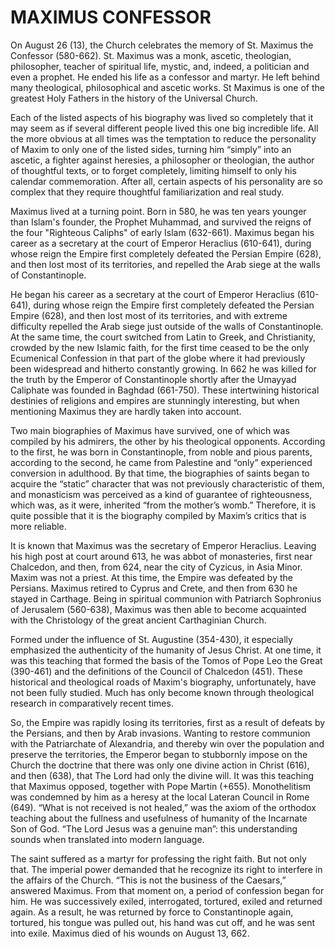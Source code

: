 # MAXIMUS CONFESSOR

On August 26 (13), the Church celebrates the memory of St. Maximus the Confessor (580-662). St. Maximus was a monk, ascetic, theologian, philosopher, teacher of spiritual life, mystic, and, indeed, a politician and even a prophet. He ended his life as a confessor and martyr. He left behind many theological, philosophical and ascetic works. St Maximus is one of the greatest Holy Fathers in the history of the Universal Church.

Each of the listed aspects of his biography was lived so completely that it may seem as if several different people lived this one big incredible life. All the more obvious at all times was the temptation to reduce the personality of Maxim to only one of the listed sides, turning him “simply” into an ascetic, a fighter against heresies, a philosopher or theologian, the author of thoughtful texts, or to forget completely, limiting himself to only his calendar commemoration. After all, certain aspects of his personality are so complex that they require thoughtful familiarization and real study.

Maximus lived at a turning point. Born in 580, he was ten years younger than Islam's founder, the Prophet Muhammad, and survived the reigns of the four "Righteous Caliphs" of early Islam (632-661). Maximus began his career as a secretary at the court of Emperor Heraclius (610-641), during whose reign the Empire first completely defeated the Persian Empire (628), and then lost most of its territories, and repelled the Arab siege at the walls of Constantinople.

He began his career as a secretary at the court of Emperor Heraclius (610-641), during whose reign the Empire first completely defeated the Persian Empire (628), and then lost most of its territories, and with extreme difficulty repelled the Arab siege just outside of the walls of Constantinople. At the same time, the court switched from Latin to Greek, and Christianity, crowded by the new Islamic faith, for the first time ceased to be the only Ecumenical Confession in that part of the globe where it had previously been widespread and hitherto constantly growing. In 662 he was killed for the truth by the Emperor of Constantinople shortly after the Umayyad Caliphate was founded in Baghdad (661-750). These intertwining historical destinies of religions and empires are stunningly interesting, but when mentioning Maximus they are hardly taken into account.

Two main biographies of Maximus have survived, one of which was compiled by his admirers, the other by his theological opponents. According to the first, he was born in Constantinople, from noble and pious parents, according to the second, he came from Palestine and “only” experienced conversion in adulthood. By that time, the biographies of saints began to acquire the “static” character that was not previously characteristic of them, and monasticism was perceived as a kind of guarantee of righteousness, which was, as it were, inherited “from the mother’s womb.” Therefore, it is quite possible that it is the biography compiled by Maxim’s critics that is more reliable.

It is known that Maximus was the secretary of Emperor Heraclius. Leaving his high post at court around 613, he was abbot of monasteries, first near Chalcedon, and then, from 624, near the city of Cyzicus, in Asia Minor. Maxim was not a priest. At this time, the Empire was defeated by the Persians. Maximus retired to Cyprus and Crete, and then from 630 he stayed in Carthage. Being in spiritual communion with Patriarch Sophronius of Jerusalem (560-638), Maximus was then able to become acquainted with the Christology of the great ancient Carthaginian Church.

Formed under the influence of St. Augustine (354-430), it especially emphasized the authenticity of the humanity of Jesus Christ. At one time, it was this teaching that formed the basis of the Tomos of Pope Leo the Great (390-461) and the definitions of the Council of Chalcedon (451). These historical and theological roads of Maxim's biography, unfortunately, have not been fully studied. Much has only become known through theological research in comparatively recent times.

So, the Empire was rapidly losing its territories, first as a result of defeats by the Persians, and then by Arab invasions. Wanting to restore communion with the Patriarchate of Alexandria, and thereby win over the population and preserve the territories, the Emperor began to stubbornly impose on the Church the doctrine that there was only one divine action in Christ (616), and then (638), that The Lord had only the divine will. It was this teaching that Maximus opposed, together with Pope Martin (+655). Monothelitism was condemned by him as a heresy at the local Lateran Council in Rome (649). “What is not received is not healed,” was the axiom of the orthodox teaching about the fullness and usefulness of humanity of the Incarnate Son of God. “The Lord Jesus was a genuine man”: this understanding sounds when translated into modern language.

The saint suffered as a martyr for professing the right faith. But not only that. The imperial power demanded that he recognize its right to interfere in the affairs of the Church. “This is not the business of the Caesars,” answered Maximus. From that moment on, a period of confession began for him. He was successively exiled, interrogated, tortured, exiled and returned again. As a result, he was returned by force to Constantinople again, tortured, his tongue was pulled out, his hand was cut off, and he was sent into exile. Maximus died of his wounds on August 13, 662.
